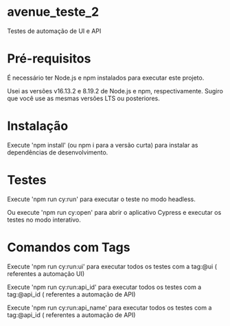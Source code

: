 # avenue_teste_2
Testes de automação de UI e API

# Pré-requisitos
É necessário ter Node.js e npm instalados para executar este projeto.

Usei as versões v16.13.2 e 8.19.2 de Node.js e npm, respectivamente. Sugiro que você use as mesmas versões LTS ou posteriores.

# Instalação
Execute 'npm install' (ou npm i para a versão curta) para instalar as dependências de desenvolvimento.

# Testes
Execute 'npm run cy:run' para executar o teste no modo headless.

Ou execute 'npm run cy:open' para abrir o aplicativo Cypress e executar os testes no modo interativo.

# Comandos com Tags

Execute 'npm run cy:run:ui' para executar todos os testes com a tag:@ui ( referentes a automação UI)

Execute 'npm run cy:run:api_id' para executar todos os testes com a tag:@api_id ( referentes a automação de API)

Execute 'npm run cy:run:api_name' para executar todos os testes com a tag:@api_id ( referentes a automação de API)